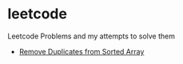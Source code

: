 # leetcode
Leetcode Problems and my attempts to solve them

* [Remove Duplicates from Sorted Array](../leetcode/array/remove-duplicates-from-sorted-array/)
